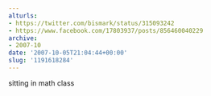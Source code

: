 ```yaml
---
alturls:
- https://twitter.com/bismark/status/315093242
- https://www.facebook.com/17803937/posts/856460040229
archive:
- 2007-10
date: '2007-10-05T21:04:44+00:00'
slug: '1191618284'
---
```


sitting in math class

